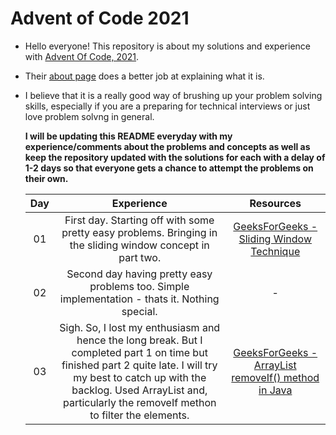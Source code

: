 # Advent of Code 2021

- Hello everyone! This repository is about my solutions and experience with [Advent Of Code, 2021](https://adventofcode.com).
- Their [about page](https://adventofcode.com/2021/about) does a better job at explaining what it is. 
- I believe that it is a really good way of brushing up your problem solving skills, especially if you are a preparing for technical interviews or just love problem solvng in general.

    **I will be updating this README everyday with my experience/comments about the problems and concepts as well as keep the repository updated with the solutions for each with a delay of 1-2 days so that everyone gets a chance to attempt the problems on their own.**

    Day | Experience | Resources 
    :-: | :--------: | :-------: 
    01  | First day. Starting off with some pretty easy problems. Bringing in the sliding window concept in part two. | [GeeksForGeeks - Sliding Window Technique](https://www.geeksforgeeks.org/window-sliding-technique) 
    02 | Second day having pretty easy problems too. Simple implementation - thats it. Nothing special. | - 
    03 | Sigh. So, I lost my enthusiasm and hence the long break. But I completed part 1 on time but finished part 2 quite late. I will try my best to catch up with the backlog. Used ArrayList and, particularly the removeIf methon to filter the elements. | [GeeksForGeeks - ArrayList removeIf() method in Java](https://www.geeksforgeeks.org/arraylist-removeif-method-in-java)
